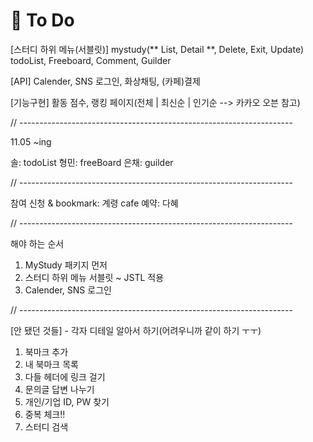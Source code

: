 # :balloon: To Do

[스터디 하위 메뉴(서블릿)]
mystudy(** List, Detail **, Delete, Exit, Update) 
todoList, 
Freeboard,
Comment,
Guilder

[API]
Calender, SNS 로그인, 화상채팅, (카페)결제

[기능구현]
활동 점수, 랭킹 페이지(전체 | 최신순 | 인기순  --> 카카오 오븐 참고)

// --------------------------------------------------------------------

11.05 ~ing

솔: todoList
형민: freeBoard
은채: guilder


// --------------------------------------------------------------------

참여 신청 & bookmark: 계령
cafe 예약: 다혜

// --------------------------------------------------------------------

해야 하는 순서
1. MyStudy 패키지 먼저
2. 스터디 하위 메뉴 서블릿 ~ JSTL 적용
3. Calender, SNS 로그인

// --------------------------------------------------------------------

[안 됐던 것들] - 각자 디테일 알아서 하기(어려우니까 같이 하기 ㅜㅜ)
1. 북마크 추가
2. 내 북마크 목록
3. 다들 헤더에 링크 걸기
4. 문의글 답변 나누기
5. 개인/기업 ID, PW 찾기
6. 중복 체크!!
7. 스터디 검색
